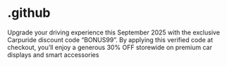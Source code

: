# .github
Upgrade your driving experience this September 2025 with the exclusive Carpuride discount code “BONUS99”. By applying this verified code at checkout, you’ll enjoy a generous 30% OFF storewide on premium car displays and smart accessories
